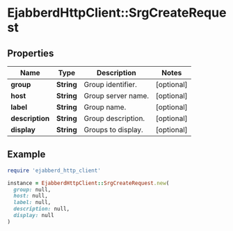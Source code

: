 # EjabberdHttpClient::SrgCreateRequest

## Properties

| Name | Type | Description | Notes |
| ---- | ---- | ----------- | ----- |
| **group** | **String** | Group identifier. | [optional] |
| **host** | **String** | Group server name. | [optional] |
| **label** | **String** | Group name. | [optional] |
| **description** | **String** | Group description. | [optional] |
| **display** | **String** | Groups to display. | [optional] |

## Example

```ruby
require 'ejabberd_http_client'

instance = EjabberdHttpClient::SrgCreateRequest.new(
  group: null,
  host: null,
  label: null,
  description: null,
  display: null
)
```

